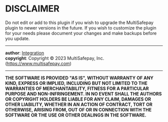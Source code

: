 DISCLAIMER
==========

Do not edit or add to this plugin if you wish to upgrade the MultiSafepay plugin
to newer versions in the future. If you wish to customize the plugin for your
needs please document your changes and make backups before you update.
___

**author**: [Integration](integration@multisafepay.com)\
**copyright**: Copyright &copy; 2023 MultiSafepay, Inc. (https://www.multisafepay.com)

___

**THE SOFTWARE IS PROVIDED "AS IS", WITHOUT WARRANTY OF ANY KIND, EXPRESS OR IMPLIED,
INCLUDING BUT NOT LIMITED TO THE WARRANTIES OF MERCHANTABILITY, FITNESS FOR A PARTICULAR
PURPOSE AND NON-INFRINGEMENT. IN NO EVENT SHALL THE AUTHORS OR COPYRIGHT
HOLDERS BE LIABLE FOR ANY CLAIM, DAMAGES OR OTHER LIABILITY, WHETHER IN AN
ACTION OF CONTRACT, TORT OR OTHERWISE, ARISING FROM, OUT OF OR IN CONNECTION
WITH THE SOFTWARE OR THE USE OR OTHER DEALINGS IN THE SOFTWARE.**

